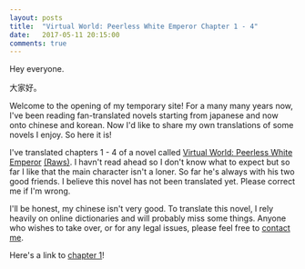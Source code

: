 ```yaml
---
layout: posts
title:  "Virtual World: Peerless White Emperor Chapter 1 - 4"
date:   2017-05-11 20:15:00
comments: true
---
```


Hey everyone.

大家好。

Welcome to the opening of my temporary site! For a many many years now, I've been reading fan-translated novels starting from japanese and now onto chinese and korean. Now I'd like to share my own translations of some novels I enjoy. So here it is!

I've translated chapters 1 - 4 of a novel called [Virtual World: Peerless White Emperor][vwpweTOC] [(Raws)][raw]. I havn't read ahead so I don't know what to expect but so far I like that the main character isn't a loner. So far he's always with his two good friends. I believe this novel has not been translated yet. Please correct me if I'm wrong. 

I'll be honest, my chinese isn't very good. To translate this novel, I rely heavily on online dictionaries and will probably miss some things. Anyone who wishes to take over, or for any legal issues, please feel free to [contact me][contact].

Here's a link to [chapter 1][vwpwe0001]!

[raw]: http://book.qidian.com/info/3332175
[contact]: {{site.url}}/contact/
[vwpweTOC]: {{site.url}}/translations/vwpwe/index.html
[vwpwe0001]: {{site.url}}/translations/vwpwe/0001.html

